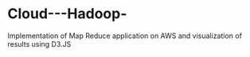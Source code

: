 # Cloud---Hadoop-
Implementation of Map Reduce application on AWS and visualization of results using D3.JS
